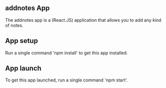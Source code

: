 ## addnotes App
The addnotes app is a (React.JS) application that allows you to add any kind of notes.

## App setup
Run a single command 'npm install' to get this app installed.

## App launch
To get this app launched, run a single command 'npm start'.
